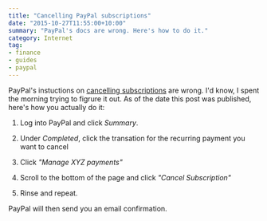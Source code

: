 ```yaml
---
title: "Cancelling PayPal subscriptions"
date: "2015-10-27T11:55:00+10:00"
summary: "PayPal's docs are wrong. Here's how to do it."
category: Internet
tag:
- finance
- guides
- paypal
---
```

PayPal's instuctions on [cancelling subscriptions](https://www.paypal.com/selfhelp/article/FAQ1067/1) are wrong. I'd know, I spent the morning trying to figrure it out. As of the date this post was published, here's how you actually do it:

1. Log into PayPal and click *Summary*.

2. Under *Completed*, click the transation for the recurring payment you want to cancel

3. Click *"Manage XYZ payments"*

4. Scroll to the bottom of the page and click *"Cancel Subscription"*

5. Rinse and repeat.

PayPal will then send you an email confirmation.
